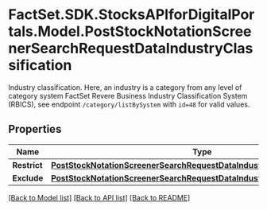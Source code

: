 # FactSet.SDK.StocksAPIforDigitalPortals.Model.PostStockNotationScreenerSearchRequestDataIndustryClassification
Industry classification. Here, an industry is a category from any level of category system FactSet Revere Business Industry Classification System (RBICS), see endpoint `/category/listBySystem` with `id=48` for valid values.

## Properties

Name | Type | Description | Notes
------------ | ------------- | ------------- | -------------
**Restrict** | [**PostStockNotationScreenerSearchRequestDataIndustryClassificationRestrict**](PostStockNotationScreenerSearchRequestDataIndustryClassificationRestrict.md) |  | [optional] 
**Exclude** | [**PostStockNotationScreenerSearchRequestDataIndustryClassificationExclude**](PostStockNotationScreenerSearchRequestDataIndustryClassificationExclude.md) |  | [optional] 

[[Back to Model list]](../README.md#documentation-for-models) [[Back to API list]](../README.md#documentation-for-api-endpoints) [[Back to README]](../README.md)

